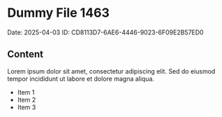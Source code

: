 # Dummy File 1463

Date: 2025-04-03
ID: CD8113D7-6AE6-4446-9023-6F09E2B57ED0

## Content

Lorem ipsum dolor sit amet, consectetur adipiscing elit.
Sed do eiusmod tempor incididunt ut labore et dolore magna aliqua.

* Item 1
* Item 2
* Item 3

